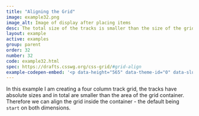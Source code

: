 ```yaml
---
title: "Aligning the Grid"
image: example32.png
image_alt: Image of display after placing items
desc: The total size of the tracks is smaller than the size of the grid container.
layout: example
active: examples
group: parent
order: 32
number: 32
code: example32.html 
spec: https://drafts.csswg.org/css-grid/#grid-align
example-codepen-embed: '<p data-height="565" data-theme-id="0" data-slug-hash="OXzVAE" data-default-tab="result" data-user="rachelandrew" data-embed-version="2" class="codepen">See the Pen <a href="http://codepen.io/rachelandrew/pen/OXzVAE/">Grid by Example 32: aligning the grid</a> by rachelandrew (<a href="http://codepen.io/rachelandrew">@rachelandrew</a>) on <a href="http://codepen.io">CodePen</a>.</p>'
---
```


In this example I am creating a four column track grid, the tracks have absolute sizes and in total are smaller than the area of the grid container. Therefore we can align the grid inside the container - the default being `start` on both dimensions.
